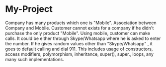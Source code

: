 # My-Project

Company has many products which one is "Mobile". Association between Company and Mobile.
Customer cannot exists for a company if he didn't purchase the only product "Mobile".
Using mobile, customer can make calls.
It could be either through Skype/Whatsapp where he is asked to enter the number.
If he gives random values other than "Skype/Whatsapp" , it goes to default calling and dial 911.
This includes usage of constructors, access modifiers, polymorphism, inheritance, super(), super., loops, any many such implementations.
